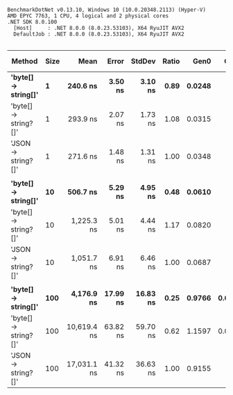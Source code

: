 ```

BenchmarkDotNet v0.13.10, Windows 10 (10.0.20348.2113) (Hyper-V)
AMD EPYC 7763, 1 CPU, 4 logical and 2 physical cores
.NET SDK 8.0.100
  [Host]     : .NET 8.0.0 (8.0.23.53103), X64 RyuJIT AVX2
  DefaultJob : .NET 8.0.0 (8.0.23.53103), X64 RyuJIT AVX2


```
| Method               | Size | Mean        | Error    | StdDev   | Ratio | Gen0   | Gen1   | Allocated | Alloc Ratio |
|--------------------- |----- |------------:|---------:|---------:|------:|-------:|-------:|----------:|------------:|
| **&#39;byte[] → string[]&#39;**  | **1**    |    **240.6 ns** |  **3.50 ns** |  **3.10 ns** |  **0.89** | **0.0248** |      **-** |     **416 B** |        **0.71** |
| &#39;byte[] → string?[]&#39; | 1    |    293.9 ns |  2.07 ns |  1.73 ns |  1.08 | 0.0315 |      - |     528 B |        0.90 |
| &#39;JSON → string?[]&#39;   | 1    |    271.6 ns |  1.48 ns |  1.31 ns |  1.00 | 0.0348 |      - |     584 B |        1.00 |
|                      |      |             |          |          |       |        |        |           |             |
| **&#39;byte[] → string[]&#39;**  | **10**   |    **506.7 ns** |  **5.29 ns** |  **4.95 ns** |  **0.48** | **0.0610** |      **-** |    **1024 B** |        **0.88** |
| &#39;byte[] → string?[]&#39; | 10   |  1,225.3 ns |  5.01 ns |  4.44 ns |  1.17 | 0.0820 |      - |    1384 B |        1.18 |
| &#39;JSON → string?[]&#39;   | 10   |  1,051.7 ns |  6.91 ns |  6.46 ns |  1.00 | 0.0687 |      - |    1168 B |        1.00 |
|                      |      |             |          |          |       |        |        |           |             |
| **&#39;byte[] → string[]&#39;**  | **100**  |  **4,176.9 ns** | **17.99 ns** | **16.83 ns** |  **0.25** | **0.9766** | **0.0229** |   **16392 B** |        **1.05** |
| &#39;byte[] → string?[]&#39; | 100  | 10,619.4 ns | 63.82 ns | 59.70 ns |  0.62 | 1.1597 | 0.0610 |   19448 B |        1.24 |
| &#39;JSON → string?[]&#39;   | 100  | 17,031.1 ns | 41.32 ns | 36.63 ns |  1.00 | 0.9155 |      - |   15632 B |        1.00 |
